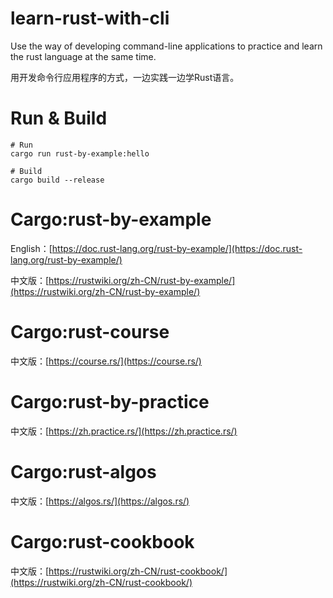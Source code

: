 # learn-rust-with-cli

Use the way of developing command-line applications to practice and learn the rust language at the same time.

用开发命令行应用程序的方式，一边实践一边学Rust语言。

# Run & Build
```
# Run
cargo run rust-by-example:hello

# Build
cargo build --release
```

# Cargo:rust-by-example

English：[https://doc.rust-lang.org/rust-by-example/](https://doc.rust-lang.org/rust-by-example/)

中文版：[https://rustwiki.org/zh-CN/rust-by-example/](https://rustwiki.org/zh-CN/rust-by-example/)

# Cargo:rust-course

中文版：[https://course.rs/](https://course.rs/)

# Cargo:rust-by-practice

中文版：[https://zh.practice.rs/](https://zh.practice.rs/)

# Cargo:rust-algos

中文版：[https://algos.rs/](https://algos.rs/)

# Cargo:rust-cookbook

中文版：[https://rustwiki.org/zh-CN/rust-cookbook/](https://rustwiki.org/zh-CN/rust-cookbook/)